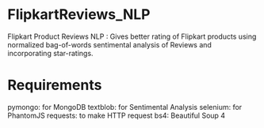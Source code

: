 # FlipkartReviews_NLP
Flipkart Product Reviews NLP : Gives better rating of Flipkart products using normalized bag-of-words sentimental analysis of Reviews and incorporating star-ratings.
# Requirements
pymongo: for MongoDB
textblob: for Sentimental Analysis
selenium:  for PhantomJS
requests:  to make HTTP request
bs4:  Beautiful Soup 4



